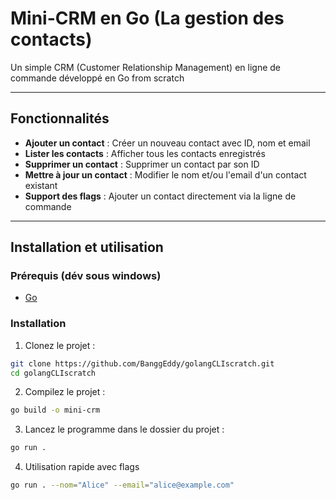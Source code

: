 # Mini-CRM en Go (La gestion des contacts)

Un simple CRM (Customer Relationship Management) en ligne de commande développé en Go from scratch

---

## Fonctionnalités

- **Ajouter un contact** : Créer un nouveau contact avec ID, nom et email  
- **Lister les contacts** : Afficher tous les contacts enregistrés  
- **Supprimer un contact** : Supprimer un contact par son ID  
- **Mettre à jour un contact** : Modifier le nom et/ou l'email d'un contact existant  
- **Support des flags** : Ajouter un contact directement via la ligne de commande

---

## Installation et utilisation

### Prérequis (dév sous windows)

- [Go](https://go.dev/) 

### Installation

1. Clonez le projet :
```bash
git clone https://github.com/BanggEddy/golangCLIscratch.git
cd golangCLIscratch
```

2. Compilez le projet :
```bash
go build -o mini-crm
```

3. Lancez le programme dans le dossier du projet :
```bash
go run .
```

4. Utilisation rapide avec flags
```bash
go run . --nom="Alice" --email="alice@example.com"
```

